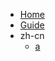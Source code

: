 <!-- docs/_sidebar.md -->

+   [Home](docs/)
+   [Guide](docs/guide.md)
+   zh-cn
    +   [a](docs/zh-cn/a.md)